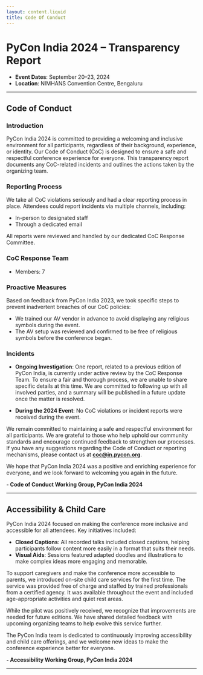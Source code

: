 ```yaml
---
layout: content.liquid
title: Code Of Conduct
---
```


# PyCon India 2024 – Transparency Report

- **Event Dates**: September 20–23, 2024
- **Location**: NIMHANS Convention Centre, Bengaluru

---

## Code of Conduct

### Introduction

PyCon India 2024 is committed to providing a welcoming and inclusive environment
for all participants, regardless of their background, experience, or identity.
Our Code of Conduct (CoC) is designed to ensure a safe and respectful conference
experience for everyone. This transparency report documents any CoC-related
incidents and outlines the actions taken by the organizing team.

### Reporting Process

We take all CoC violations seriously and had a clear reporting process in place.
Attendees could report incidents via multiple channels, including:

- In-person to designated staff
- Through a dedicated email

All reports were reviewed and handled by our dedicated CoC Response Committee.

### CoC Response Team
- Members: 7

### Proactive Measures

Based on feedback from PyCon India 2023, we took specific steps to prevent
inadvertent breaches of our CoC policies:

- We trained our AV vendor in advance to avoid displaying any religious symbols
during the event.
- The AV setup was reviewed and confirmed to be free of religious symbols before
the conference began.

### Incidents

- **Ongoing Investigation**: One report, related to a previous edition of PyCon
India, is currently under active review by the CoC Response Team. To ensure a
fair and thorough process, we are unable to share specific details at this time.
We are committed to following up with all involved parties, and a summary will
be published in a future update once the matter is resolved.

- **During the 2024 Event**: No CoC violations or incident reports were received
during the event.

We remain committed to maintaining a safe and respectful environment for all
participants. We are grateful to those who help uphold our community standards
and encourage continued feedback to strengthen our processes. If you have any
suggestions regarding the Code of Conduct or reporting mechanisms, please
contact us at **coc@in.pycon.org**.

We hope that PyCon India 2024 was a positive and enriching experience for
everyone, and we look forward to welcoming you again in the future.

**- Code of Conduct Working Group, PyCon India 2024**

---

## Accessibility & Child Care

PyCon India 2024 focused on making the conference more inclusive and accessible
for all attendees. Key initiatives included:

- **Closed Captions**: All recorded talks included closed captions, helping
participants follow content more easily in a format that suits their needs.
- **Visual Aids**: Sessions featured adapted doodles and illustrations to make
complex ideas more engaging and memorable.

To support caregivers and make the conference more accessible to parents, we
introduced on-site child care services for the first time. The service was
provided free of charge and staffed by trained professionals from a certified
agency. It was available throughout the event and included age-appropriate
activities and quiet rest areas.

While the pilot was positively received, we recognize that improvements are
needed for future editions. We have shared detailed feedback with upcoming
organizing teams to help evolve this service further.

The PyCon India team is dedicated to continuously improving accessibility and
child care offerings, and we welcome new ideas to make the conference experience
better for everyone.

**- Accessibility Working Group, PyCon India 2024**

---
